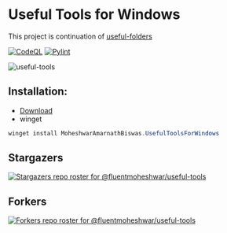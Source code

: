 # Useful Tools for Windows

This project is continuation of [useful-folders](https://github.com/fluentmoheshwar/useful-folders)  

[![CodeQL](https://github.com/fluentmoheshwar/useful-tools/actions/workflows/codeql.yml/badge.svg)](https://github.com/fluentmoheshwar/useful-tools/actions/workflows/codeql.yml)
[![Pylint](https://github.com/fluentmoheshwar/useful-tools/actions/workflows/pylint.yml/badge.svg)](https://github.com/fluentmoheshwar/useful-tools/actions/workflows/pylint.yml)

![useful-tools](https://socialify.git.ci/fluentmoheshwar/useful-tools/image?description=1&font=KoHo&forks=1&issues=1&language=1&name=1&owner=1&pulls=1&stargazers=1&theme=Dark)

## Installation:

- [Download](https://github.com/fluentmoheshwar/useful-tools/releases/latest)
- winget
```powershell
winget install MoheshwarAmarnathBiswas.UsefulToolsForWindows
```

## Stargazers

[![Stargazers repo roster for @fluentmoheshwar/useful-tools](https://reporoster.com/stars/dark/fluentmoheshwar/useful-tools)](https://github.com/fluentmoheshwar/useful-tools/stargazers)

## Forkers

[![Forkers repo roster for @fluentmoheshwar/useful-tools](https://reporoster.com/forks/dark/fluentmoheshwar/useful-tools)](https://github.com/fluentmoheshwar/useful-tools/network/members)
